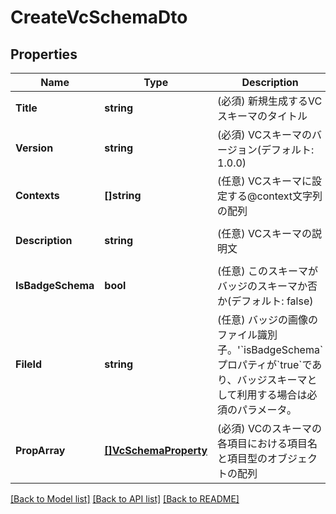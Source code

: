 # CreateVcSchemaDto

## Properties
Name | Type | Description | Notes
------------ | ------------- | ------------- | -------------
**Title** | **string** | (必須) 新規生成するVCスキーマのタイトル | [default to null]
**Version** | **string** | (必須) VCスキーマのバージョン(デフォルト: 1.0.0) | [default to null]
**Contexts** | **[]string** | (任意) VCスキーマに設定する@context文字列の配列 | [optional] [default to null]
**Description** | **string** | (任意) VCスキーマの説明文 | [optional] [default to null]
**IsBadgeSchema** | **bool** | (任意) このスキーマがバッジのスキーマか否か(デフォルト: false) | [default to null]
**FileId** | **string** | (任意) バッジの画像のファイル識別子。&#x27;&#x60;isBadgeSchema&#x60;プロパティが&#x60;true&#x60;であり、バッジスキーマとして利用する場合は必須のパラメータ。 | [default to null]
**PropArray** | [**[]VcSchemaProperty**](VcSchemaProperty.md) | (必須) VCのスキーマの各項目における項目名と項目型のオブジェクトの配列 | [default to null]

[[Back to Model list]](../README.md#documentation-for-models) [[Back to API list]](../README.md#documentation-for-api-endpoints) [[Back to README]](../README.md)


